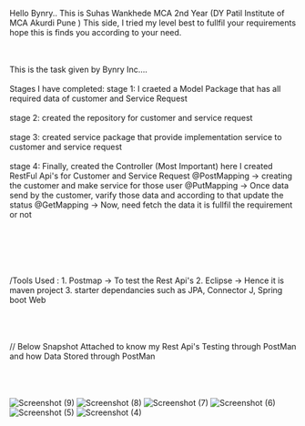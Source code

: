 Hello Bynry.. This is Suhas Wankhede MCA 2nd Year (DY Patil Institute of MCA Akurdi Pune ) This side, I tried my level best to fullfil your requirements hope this is finds you according to your need.

</br></br>
This is the task given by Bynry Inc....
</br></br>
Stages I have completed:
stage 1: I craeted a Model Package that has all required data of customer and Service Request </br></br>
stage 2: created the repository for customer and service request </br></br>
stage 3: created service package that provide implementation service to customer and service request </br></br>
stage 4: Finally, created the Controller (Most Important) here I created RestFul Api's for Customer and Service Request
         @PostMapping -> creating the customer and make service for those user
         @PutMapping -> Once data send by the customer, varify those data and according to that update the status
         @GetMapping -> Now, need fetch the data it is fullfil the requirement or not
         </br></br>
         </br></br></br></br>


/Tools Used : 1. Postmap -> To test the Rest Api's
              2. Eclipse -> Hence it is maven project 
              3. starter dependancies such as JPA, Connector J, Spring boot Web
              </br></br></br></br>


// Below Snapshot Attached to know my Rest Api's Testing through PostMan and how Data Stored through PostMan </br></br></br></br>


![Screenshot (9)](https://github.com/suhaswankhede121/Bynri_Backend_Task_GasUtility/assets/132128817/e711bb32-3956-4406-8803-bb1d920bc7de)
![Screenshot (8)](https://github.com/suhaswankhede121/Bynri_Backend_Task_GasUtility/assets/132128817/418d580c-e821-4717-981e-d72c5a1afdb8)
![Screenshot (7)](https://github.com/suhaswankhede121/Bynri_Backend_Task_GasUtility/assets/132128817/b5109b68-c105-4db7-ac2d-2576a3204f5e)
![Screenshot (6)](https://github.com/suhaswankhede121/Bynri_Backend_Task_GasUtility/assets/132128817/58366e2d-def9-4a96-ad3b-4eaf1a6bc680)
![Screenshot (5)](https://github.com/suhaswankhede121/Bynri_Backend_Task_GasUtility/assets/132128817/c877361f-e666-4cbc-b6e9-eb64bc2e16f6)
![Screenshot (4)](https://github.com/suhaswankhede121/Bynri_Backend_Task_GasUtility/assets/132128817/bad68bef-45b5-4022-a475-fc1d6b51926b)
